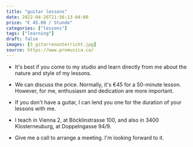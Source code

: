 ```yaml
---
title: "guitar lessons"
date: 2022-04-26T21:56:13-04:00
price: "€ 45.00 / Stunde"
categories: ["lessons"]
tags: ["learning"]
draft: false
images: [5_gitarrenunterricht.jpg]
source: https://www.promusica.co/
---
```


- It's best if you come to my studio and learn directly from me about the nature and style of my lessons.

- We can discuss the price. Normally, it's €45 for a 50-minute lesson. However, for me, enthusiasm and dedication are more important.

- If you don't have a guitar, I can lend you one for the duration of your lessons with me.

- I teach in Vienna 2, at Böcklinstrasse 100, and also in 3400 Klosterneuburg, at Doppelngasse 94/9.

- Give me a call to arrange a meeting. I'm looking forward to it.
